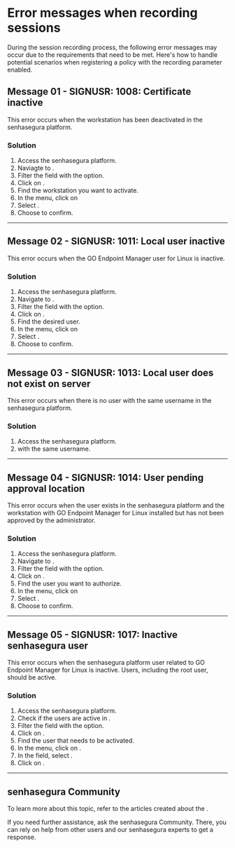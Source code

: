 # Error messages when recording sessions 

During the session recording process, the following error messages may occur due to the requirements that need to be met. Here's how to handle potential scenarios when registering a policy with the recording parameter enabled.

## Message 01 - SIGNUSR: 1008: Certificate inactive
 This error occurs when the workstation has been deactivated in the senhasegura platform.

### Solution

1. Access the senhasegura platform.
2. Naviagte to .
3. Filter the  field with the  option.
4. Click on .
5. Find the workstation you want to activate.
6. In the  menu, click on
7. Select .
8. Choose  to confirm.
***
## Message 02 - SIGNUSR: 1011: Local user inactive
 This error occurs when the GO Endpoint Manager user for Linux is inactive.

### Solution

1. Access the senhasegura platform.
2. Navigate to .
3. Filter the  field with the  option.
4. Click on .
5. Find the desired user.
6. In the  menu, click on 
7. Select .
8. Choose  to confirm.
***
## Message 03 - SIGNUSR: 1013: Local user does not exist on server
 This error occurs when there is no user with the same username in the senhasegura platform.

### Solution

1. Access the senhasegura platform.
2.  with the same username.
***
## Message 04 - SIGNUSR: 1014: User pending approval location
 This error occurs when the user exists in the senhasegura platform and the workstation with GO Endpoint Manager for Linux installed but has not been approved by the administrator.

### Solution

1. Access the senhasegura platform.
2. Navigate to .
3. Filter the  field with the  option.
4. Click on .
5. Find the user you want to authorize.
6. In the  menu, click on 
7. Select .
8. Choose  to confirm.
***
## Message 05 - SIGNUSR: 1017: Inactive senhasegura user
 This error occurs when the senhasegura platform user related to GO Endpoint Manager for Linux is inactive. Users, including the root user, should be active.

### Solution

1. Access the senhasegura platform.
2. Check if the users are active in .
3. Filter the  field with the  option.
4. Click on .
5. Find the user that needs to be activated.
6. In the  menu, click on .
7. In the  field, select .
8. Click on .
* * *
## senhasegura Community
To learn more about this topic, refer to the articles created about the .

If you need further assistance, ask the senhasegura Community. There, you can rely on help from other users and our senhasegura experts to get a response.